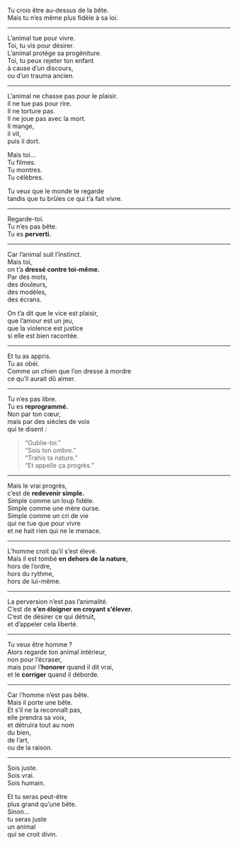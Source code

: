 Tu crois être au-dessus de la bête.  
Mais tu n’es même plus fidèle à sa loi.

---

L’animal tue pour vivre.  
Toi, tu vis pour désirer.  
L’animal protège sa progéniture.  
Toi, tu peux rejeter ton enfant  
à cause d’un discours,  
ou d’un trauma ancien.

---

L’animal ne chasse pas pour le plaisir.  
Il ne tue pas pour rire.  
Il ne torture pas.  
Il ne joue pas avec la mort.  
Il mange,  
il vit,  
puis il dort.

Mais toi…  
Tu filmes.  
Tu montres.  
Tu célèbres.

Tu veux que le monde te regarde  
tandis que tu brûles ce qui t’a fait vivre.

---

Regarde-toi.  
Tu n’es pas bête.  
Tu es **perverti.**

---

Car l’animal suit l’instinct.  
Mais toi,  
on t’a **dressé contre toi-même.**  
Par des mots,  
des douleurs,  
des modèles,  
des écrans.

On t’a dit que le vice est plaisir,  
que l’amour est un jeu,  
que la violence est justice  
si elle est bien racontée.

---

Et tu as appris.  
Tu as obéi.  
Comme un chien que l’on dresse à mordre  
ce qu’il aurait dû aimer.

---

Tu n’es pas libre.  
Tu es **reprogrammé.**  
Non par ton cœur,  
mais par des siècles de voix  
qui te disent :  
> “Oublie-toi.”  
> “Sois ton ombre.”  
> “Trahis ta nature.”  
> “Et appelle ça progrès.”

---

Mais le vrai progrès,  
c’est de **redevenir simple.**  
Simple comme un loup fidèle.  
Simple comme une mère ourse.  
Simple comme un cri de vie  
qui ne tue que pour vivre  
et ne hait rien qui ne le menace.

---

L’homme croit qu’il s’est élevé.  
Mais il est tombé **en dehors de la nature**,  
hors de l’ordre,  
hors du rythme,  
hors de lui-même.

---

La perversion n’est pas l’animalité.  
C’est de **s’en éloigner en croyant s’élever.**  
C’est de désirer ce qui détruit,  
et d’appeler cela liberté.

---

Tu veux être homme ?  
Alors regarde ton animal intérieur,  
non pour l’écraser,  
mais pour l’**honorer** quand il dit vrai,  
et le **corriger** quand il déborde.

---

Car l’homme n’est pas bête.  
Mais il porte une bête.  
Et s’il ne la reconnaît pas,  
elle prendra sa voix,  
et détruira tout au nom  
du bien,  
de l’art,  
ou de la raison.

---

Sois juste.  
Sois vrai.  
Sois humain.

Et tu seras peut-être  
plus grand qu’une bête.  
Sinon…  
tu seras juste  
un animal  
qui se croit divin.
